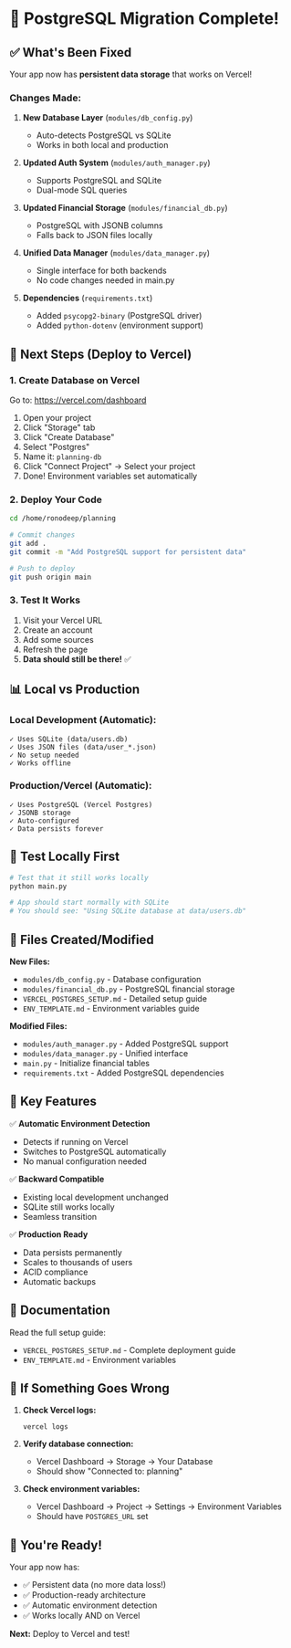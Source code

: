 # 🎉 PostgreSQL Migration Complete!

## ✅ What's Been Fixed

Your app now has **persistent data storage** that works on Vercel!

### Changes Made:

1. **New Database Layer** (`modules/db_config.py`)
   - Auto-detects PostgreSQL vs SQLite
   - Works in both local and production

2. **Updated Auth System** (`modules/auth_manager.py`)
   - Supports PostgreSQL and SQLite
   - Dual-mode SQL queries

3. **Updated Financial Storage** (`modules/financial_db.py`)
   - PostgreSQL with JSONB columns
   - Falls back to JSON files locally

4. **Unified Data Manager** (`modules/data_manager.py`)
   - Single interface for both backends
   - No code changes needed in main.py

5. **Dependencies** (`requirements.txt`)
   - Added `psycopg2-binary` (PostgreSQL driver)
   - Added `python-dotenv` (environment support)

## 🚀 Next Steps (Deploy to Vercel)

### 1. Create Database on Vercel

Go to: https://vercel.com/dashboard

1. Open your project
2. Click "Storage" tab
3. Click "Create Database"
4. Select "Postgres"
5. Name it: `planning-db`
6. Click "Connect Project" → Select your project
7. Done! Environment variables set automatically

### 2. Deploy Your Code

```bash
cd /home/ronodeep/planning

# Commit changes
git add .
git commit -m "Add PostgreSQL support for persistent data"

# Push to deploy
git push origin main
```

### 3. Test It Works

1. Visit your Vercel URL
2. Create an account
3. Add some sources
4. Refresh the page
5. **Data should still be there!** ✅

## 📊 Local vs Production

### Local Development (Automatic):
```
✓ Uses SQLite (data/users.db)
✓ Uses JSON files (data/user_*.json)
✓ No setup needed
✓ Works offline
```

### Production/Vercel (Automatic):
```
✓ Uses PostgreSQL (Vercel Postgres)
✓ JSONB storage
✓ Auto-configured
✓ Data persists forever
```

## 🧪 Test Locally First

```bash
# Test that it still works locally
python main.py

# App should start normally with SQLite
# You should see: "Using SQLite database at data/users.db"
```

## 📁 Files Created/Modified

**New Files:**
- `modules/db_config.py` - Database configuration
- `modules/financial_db.py` - PostgreSQL financial storage
- `VERCEL_POSTGRES_SETUP.md` - Detailed setup guide
- `ENV_TEMPLATE.md` - Environment variables guide

**Modified Files:**
- `modules/auth_manager.py` - Added PostgreSQL support
- `modules/data_manager.py` - Unified interface
- `main.py` - Initialize financial tables
- `requirements.txt` - Added PostgreSQL dependencies

## 🎯 Key Features

✅ **Automatic Environment Detection**
- Detects if running on Vercel
- Switches to PostgreSQL automatically
- No manual configuration needed

✅ **Backward Compatible**
- Existing local development unchanged
- SQLite still works locally
- Seamless transition

✅ **Production Ready**
- Data persists permanently
- Scales to thousands of users
- ACID compliance
- Automatic backups

## 📖 Documentation

Read the full setup guide:
- `VERCEL_POSTGRES_SETUP.md` - Complete deployment guide
- `ENV_TEMPLATE.md` - Environment variables

## 🐛 If Something Goes Wrong

1. **Check Vercel logs:**
   ```
   vercel logs
   ```

2. **Verify database connection:**
   - Vercel Dashboard → Storage → Your Database
   - Should show "Connected to: planning"

3. **Check environment variables:**
   - Vercel Dashboard → Project → Settings → Environment Variables
   - Should have `POSTGRES_URL` set

## 🎊 You're Ready!

Your app now has:
- ✅ Persistent data (no more data loss!)
- ✅ Production-ready architecture
- ✅ Automatic environment detection
- ✅ Works locally AND on Vercel

**Next:** Deploy to Vercel and test!
